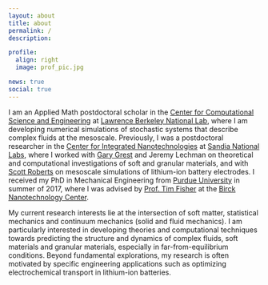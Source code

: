 ```yaml
---
layout: about
title: about
permalink: /
description: 

profile:
  align: right
  image: prof_pic.jpg

news: true
social: true
---
```


I am an Applied Math postdoctoral scholar in the [Center for Computational Science and Engineering](https://ccse.lbl.gov/index.html) at [Lawrence Berkeley National Lab](https://www.lbl.gov), where I am developing numerical simulations of stochastic systems that describe complex fluids at the mesoscale. Previously, I was a postdoctoral researcher in the [Center for Integrated Nanotechnologies](https://cint.lanl.gov) at [Sandia National Labs](https://www.sandia.gov), where I worked with [Gary Grest](https://www.lanl.gov/search-capabilities/profiles/gary-grest.shtml) and Jeremy Lechman on theoretical and computational investigations of soft and granular materials, and with [Scott Roberts](https://www.sandia.gov/~sarober/) on mesoscale simulations of lithium-ion battery electrodes. I received my PhD in Mechanical Engineering from [Purdue University](https://www.purdue.edu/) in summer of 2017, where I was advised by [Prof. Tim Fisher](https://samueli.ucla.edu/people/tim-fisher/) at the [Birck Nanotechnology Center](https://www.purdue.edu/discoverypark/birck/index.php).

My current research interests lie at the intersection of soft matter, statistical mechanics and continuum mechanics (solid and fluid mechanics). I am particularly interested in developing theories and computational techniques towards predicting the structure and dynamics of complex fluids, soft materials and granular materials, especially in far-from-equilibrium conditions. Beyond fundamental explorations, my research is often motivated by specific engineering applications such as optimizing electrochemical transport in lithium-ion batteries.
